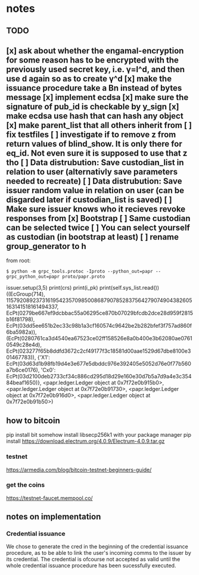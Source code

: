 # notes

## TODO
[x] ask about whether the engamal-encryption for some reason has to be encrypted
with the previously used secret key, i.e. γ=l^d, and then use d again so as to create
γ^d
[x] make the issuance procedure take a Bn instead of bytes message
[x] implement ecdsa
[x] make sure the signature of pub_id is checkable by y_sign
[x] make ecdsa use hash that can hash any object 
[x] make parent_list that all others inherit from
[ ] fix testfiles
[ ] investigate if to remove z from return values of blind_show. 
    It is only there for eq_id. Not even sure it is supposed to use that z tho
[ ] Data distrubution: Save custodian_list in relation to user (alternativly save parameters needed to recreate)
[ ] Data distrubution: Save issuer random value in relation on user (can be disgarded later if custodian_list is saved)
[ ] Make sure issuer knows who it recieves revoke responses from 
[x] Bootstrap
[ ] Same custodian can be selected twice
[ ] You can select yourself as custodian (in bootstrap at least)
[ ] rename group_generator to h
---
from root:
```
$ python -m grpc_tools.protoc -Iproto --python_out=papr --grpc_python_out=papr proto/papr.proto
```

issuer.setup(3,5)
print(crs)
print(i_pk)
print(self.sys_list.read())
((EcGroup(714), 115792089237316195423570985008687907852837564279074904382605163141518161494337, EcPt(0279be667ef9dcbbac55a06295ce870b07029bfcdb2dce28d959f2815b16f81798), EcPt(03dd5ee651b2ec33c98b1a3cf160574c9642be2b282bfef3f757ad860f6ba5982a)), (EcPt(0280761ca3d4540ea67523ce02ff158526e8a0b400e3b62080ae07610549c28e4d), EcPt(023277f65b8ddfd3672c2cf49177f3c18581d00aae1529d67dbe8100e301467783)), {'X1': EcPt(03d63d1b98fb19d4e3e677e5dbddc976e392405e5052d76e0f77b560a7b6ce0176), 'Cx0': EcPt(03d2100deb2733cf34c886cd295d18d29e160e30d7b5a7d9a4e3c35484beaf1650)}, <papr.ledger.Ledger object at 0x7f72e0b915b0>, <papr.ledger.Ledger object at 0x7f72e0b91730>, <papr.ledger.Ledger
object at 0x7f72e0b916d0>, <papr.ledger.Ledger object at 0x7f72e0b91b50>)


## how to bitcoin
pip install bit
somehow install libsecp256k1 with your package manager
pip install https://download.electrum.org/4.0.9/Electrum-4.0.9.tar.gz

### testnet
https://armedia.com/blog/bitcoin-testnet-beginners-guide/

### get the coins
https://testnet-faucet.mempool.co/


## notes on implementation
### Credential issuance
We chose to generate the cred in the beginning of the credential issuance procedure,
as to be able to link the user's incoming comms to the issuer by its credential. 
The credential is ofcourse not accepted as valid until the whole credential issuance procedure has been sucessfully executed.

